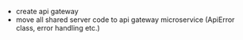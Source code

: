 - create api gateway
- move all shared server code to api gateway microservice (ApiError class, error handling etc.)

